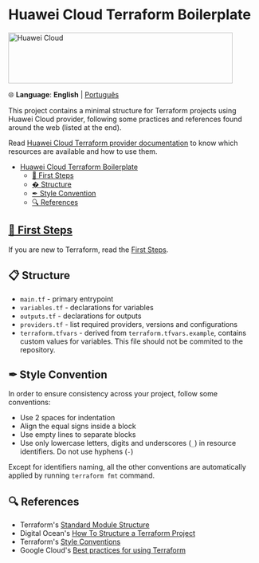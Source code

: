 # Huawei Cloud Terraform Boilerplate

<!-- markdownlint-disable MD033 -->
<a href="https://www.huaweicloud.com/intl/en-us" target="_blank">
  <img src="https://console-static.huaweicloud.com/static/authui/20210202115135/public/custom/images/logo-en.svg"
    alt="Huawei Cloud" width="450px" height="102px">
</a>

🌐 **Language**: **English** | [Português](./README.pt.md)

This project contains a minimal structure for Terraform projects using Huawei
Cloud provider, following some practices and references found around the
web (listed at the end).

Read [Huawei Cloud Terraform provider documentation](https://registry.terraform.io/providers/huaweicloud/huaweicloud/latest/docs)
to know which resources are available and how to use them.

- [Huawei Cloud Terraform Boilerplate](#huawei-cloud-terraform-boilerplate)
  - [👣 First Steps](#-first-steps)
  - [� Structure](#-structure)
  - [✒ Style Convention](#-style-convention)
  - [🔍 References](#-references)

## [👣 First Steps](./doc/FIRST_STEPS.md)

If you are new to Terraform, read the [First Steps](./doc/FIRST_STEPS.md).

## 📋 Structure

- `main.tf` - primary entrypoint
- `variables.tf` - declarations for variables
- `outputs.tf` - declarations for outputs
- `providers.tf` - list required providers, versions and configurations
- `terraform.tfvars` - derived from `terraform.tfvars.example`, contains custom
  values for variables. This file should not be commited to the repository.

## ✒ Style Convention

In order to ensure consistency across your project, follow some conventions:

- Use 2 spaces for indentation
- Align the equal signs inside a block
- Use empty lines to separate blocks
- Use only lowercase letters, digits and underscores (`_`) in resource
  identifiers. Do not use hyphens (`-`)

Except for identifiers naming, all the other conventions are automatically
applied by running `terraform fmt` command.

## 🔍 References

- Terraform's [Standard Module Structure](https://developer.hashicorp.com/terraform/language/modules/develop/structure)
- Digital Ocean's [How To Structure a Terraform Project](https://www.digitalocean.com/community/tutorials/how-to-structure-a-terraform-project)
- Terraform's [Style Conventions](https://developer.hashicorp.com/terraform/language/syntax/style)
- Google Cloud's [Best practices for using Terraform](https://cloud.google.com/docs/terraform/best-practices-for-terraform)
